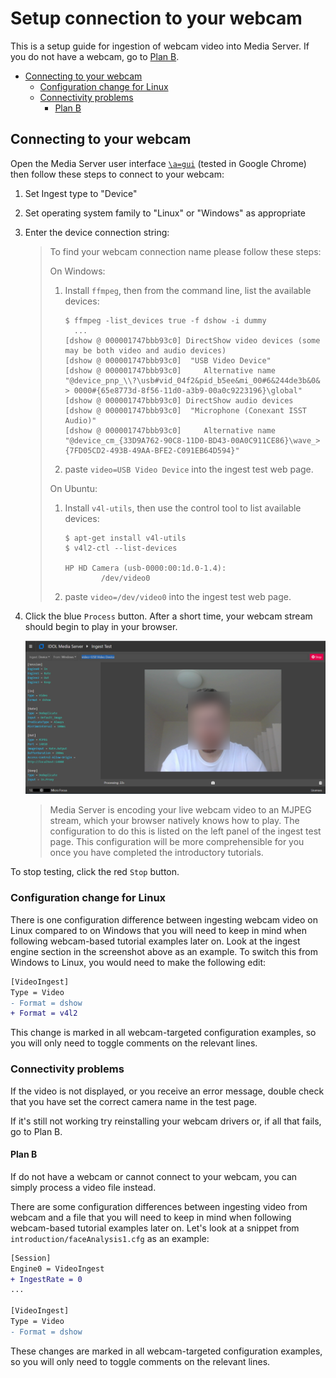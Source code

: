 # Setup connection to your webcam

This is a setup guide for ingestion of webcam video into Media Server.  If you do not have a webcam, go to [Plan B](#plan-b).

<!-- TOC depthFrom:2 -->

- [Connecting to your webcam](#connecting-to-your-webcam)
  - [Configuration change for Linux](#configuration-change-for-linux)
  - [Connectivity problems](#connectivity-problems)
    - [Plan B](#plan-b)

<!-- /TOC -->

## Connecting to your webcam

Open the Media Server user interface [`\a=gui`](http://localhost:14000/a=gui#/ingest) (tested in Google Chrome) then follow these steps to connect to your webcam:

1. Set Ingest type to "Device"
1. Set operating system family to "Linux" or "Windows" as appropriate
1. Enter the device connection string:

    > To find your webcam connection name please follow these steps:
    > 
    > On Windows:
    > 
    > 1. Install `ffmpeg`, then from the command line, list the available devices:
    > 
    >     ```bsh
    >     $ ffmpeg -list_devices true -f dshow -i dummy
    >       ...
    >     [dshow @ 000001747bbb93c0] DirectShow video devices (some may be both video and audio devices)
    >     [dshow @ 000001747bbb93c0]  "USB Video Device"
    >     [dshow @ 000001747bbb93c0]     Alternative name "@device_pnp_\\?\usb#vid_04f2&pid_b5ee&mi_00#6&244de3b&0&   > 0000#{65e8773d-8f56-11d0-a3b9-00a0c9223196}\global" 
    >     [dshow @ 000001747bbb93c0] DirectShow audio devices
    >     [dshow @ 000001747bbb93c0]  "Microphone (Conexant ISST Audio)"
    >     [dshow @ 000001747bbb93c0]     Alternative name "@device_cm_{33D9A762-90C8-11D0-BD43-00A0C911CE86}\wave_>     {7FD05CD2-493B-49AA-BFE2-C091EB64D594}"
    >     ```
    > 
    > 1. paste `video=USB Video Device` into the ingest test web page.
    > 
    > On Ubuntu:
    > 
    > 1. Install `v4l-utils`, then use the control tool to list available devices:
    > 
    >     ```bsh
    >     $ apt-get install v4l-utils
    >     $ v4l2-ctl --list-devices
    > 
    >     HP HD Camera (usb-0000:00:1d.0-1.4):
    >             /dev/video0
    >     ```
    > 
    > 1. paste `video=/dev/video0` into the ingest test web page.


  1. Click the blue `Process` button.  After a short time, your webcam stream should begin to play in your browser.  

      ![webcam-connection-test](./figs/webcam-connection-test.png)
  
      > Media Server is encoding your live webcam video to an MJPEG stream, which your browser natively knows how to play.  The configuration to do this is listed on the left panel of the ingest test page.  This configuration will be more comprehensible for you once you have completed the introductory tutorials.


To stop testing, click the red `Stop` button.

### Configuration change for Linux

There is one configuration difference between ingesting webcam video on Linux compared to on Windows that you will need to keep in mind when following webcam-based tutorial examples later on.  Look at the ingest engine section in the screenshot above as an example.  To switch this from Windows to Linux, you would need to make the following edit:

```diff
[VideoIngest]
Type = Video
- Format = dshow
+ Format = v4l2
```

This change is marked in all webcam-targeted configuration examples, so you will only need to toggle comments on the relevant lines.

### Connectivity problems

If the video is not displayed, or you receive an error message, double check that you have set the correct camera name in the test page.

If it's still not working try reinstalling your webcam drivers or, if all that fails, go to Plan B.

#### Plan B

If do not have a webcam or cannot connect to your webcam, you can simply process a video file instead.

There are some configuration differences between ingesting video from webcam and a file that you will need to keep in mind when following webcam-based tutorial examples later on.  Let's look at a snippet from `introduction/faceAnalysis1.cfg` as an example:

```diff
[Session]
Engine0 = VideoIngest
+ IngestRate = 0
...

[VideoIngest]
Type = Video
- Format = dshow
```

These changes are marked in all webcam-targeted configuration examples, so you will only need to toggle comments on the relevant lines.
